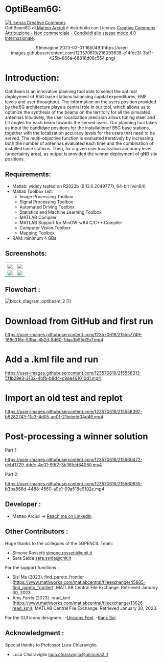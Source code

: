 # OptiBeam6G:
<a rel="license" href="http://creativecommons.org/licenses/by-nc-sa/4.0/"><img alt="Licenza Creative Commons" style="border-width:0" src="https://i.creativecommons.org/l/by-nc-sa/4.0/88x31.png" /></a><br /><span xmlns:dct="http://purl.org/dc/terms/" property="dct:title">OptiBeam6G</span> di<a xmlns:cc="http://creativecommons.org/ns#" href="https://github.com/matteoarciuli/OptiBeam" property="cc:attributionName" rel="cc:attributionURL"> Matteo Arciuli</a> è distribuito con Licenza <a rel="license" href="http://creativecommons.org/licenses/by-nc-sa/4.0/">Creative Commons Attribuzione - Non commerciale - Condividi allo stesso modo 4.0 Internazionale</a>.

<p align="center">
![Immagine 2023-02-01 165049](https://user-images.githubusercontent.com/123570619/216093638-e14fdc3f-3bf1-425b-866a-68816d06c554.png)
</p>

# Introduction:
OptiBeam is an innovative planning tool able to select the optimal deployment of B5G base stations balancing capital expenditures, EMF levels and user throughput. The information on the users position provided by the 5G architecture plays a central role in our tool, which allows us to optimize the synthesis of the beams on the territory for all the simulated antennas  Intuitively, the user localization precision allows tuning steer and tilt angles for each beam towards the served users. Our planning tool takes as input the candidate positions for the installationof B5G base stations, together with the localization accuracy levels for the users that need
to be served. The multi-objective function is evaluated iteratively by increasing both the number of antennas evaluated each time and the combination of installed base stations. Then, for a given user localization accuracy level (uncertainty area), as output is provided the winner deployment of gNB site positions.

## Requirements:
- Matlab: widely tested on R2022b (9.13.0.2049777), 64-bit (win64) 
- Matlab Toolbox List:
    * Image Processing Toolbox                             
    * Signal Processing Toolbox                          
    * Automated Driving Toolbox                            
    * Statistics and Machine Learning Toolbox           
    * MATLAB Compiler                           
    * MATLAB Support for MinGW-w64 C/C++ Compiler   
    * Computer Vision Toolbox                          
    * Mapping Toolbox       
- RAM: minimum 4 GBs

## Screenshots:
<table>
  <tr>
    <td><img src="https://user-images.githubusercontent.com/123570619/215516029-f54b5081-391e-47c1-a64f-732772df1b4a.png" ></td>
    <td><img src="https://user-images.githubusercontent.com/123570619/215516062-b621bbda-137c-4afb-beed-8086b3d5c084.png" ></td>
  </tr>
  <tr>
    <td><img src="https://user-images.githubusercontent.com/123570619/215516090-dcb2a696-a59f-4f55-ac7d-1934b2d151ec.png" ></td>
    <td><img src="https://user-images.githubusercontent.com/123570619/215516099-6f2d68c4-3c57-49b4-8721-1cd23bab68e3.png" ></td>
  </tr>
</table>

 



## Flowchart :
![block_diagram_optibeam_2 (1)](https://user-images.githubusercontent.com/123570619/215499084-4fb3c086-3062-4dfb-81a0-189faf890b84.png)


# Download from GitHub and first run


https://user-images.githubusercontent.com/123570619/215557749-168c316c-53ba-4b2d-8d60-1daa3b55d3b7.mp4

# Add a .kml file and run 


https://user-images.githubusercontent.com/123570619/215558313-5f1b29e3-3132-4bfb-b8d4-c9de461010d1.mp4

# Import an old test and replot 


https://user-images.githubusercontent.com/123570619/215558397-b8282743-11a3-4d05-ae01-21bdedd04d46.mp4

# Post-processing a winner solution 

Part 1:

https://user-images.githubusercontent.com/123570619/215560472-dcbf1729-dddc-4e01-99f7-3b36fdd84050.mp4

Part 2:


https://user-images.githubusercontent.com/123570619/215560855-b3ba866d-4488-4560-a9e1-09a518e9102e.mp4




## Developer :
- Matteo Arciuli -> [Reach me on LinkedIn](https://www.linkedin.com/in/matteo-arciuli-0733b4136/).

## Other Contributors :
Huge thanks to the collegues of the 5GPENCIL Team:
- Simone Rossetti <simone.rossetti@cnit.it>
- Sara Saida <sara.saida@cnit.it>

For the support functions :
- Sisi Ma (2023). find_pareto_frontier (https://www.mathworks.com/matlabcentral/fileexchange/45885-find_pareto_frontier), MATLAB Central File Exchange. Retrieved January 30, 2023. 
- Amy Farris (2023). read_kml (https://www.mathworks.com/matlabcentral/fileexchange/13026-read_kml), MATLAB Central File Exchange. Retrieved January 30, 2023. 

For the GUI icons designers :
-[Unicons Font](https://iconscout.com/contributors/unicons). 
-[Rank Sol](https://iconscout.com/contributors/promotion-king). 

## Acknowledgment :
Special thanks to Professor Luca Chiaraviglio.
- Luca Chiaraviglio <luca.chiaraviglio@uniroma2.it>

